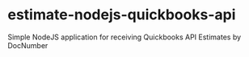 # estimate-nodejs-quickbooks-api
Simple NodeJS application for receiving Quickbooks API Estimates by DocNumber
